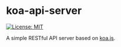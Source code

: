 # koa-api-server

[![License: MIT](https://img.shields.io/badge/License-MIT-yellow.svg)](https://opensource.org/licenses/MIT)

A simple RESTful API server based on [koa.js](https://github.com/koajs/koa).
